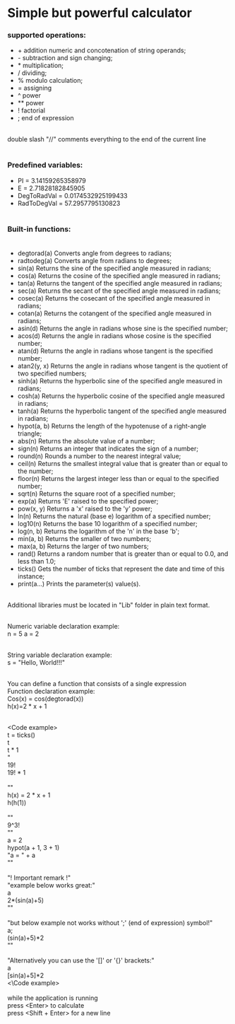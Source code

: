 # Simple but powerful calculator

### supported operations:

+ &#43;	addition numeric and concotenation of string operands;<br>
+ &#45;	subtraction and sign changing;<br>
+ &#42;	multiplication;<br>
+ /	dividing;<br>
+ %	modulo calculation;<br>
+ =	assigning<br>
+ ^	power<br>
+ **	power<br>
+ !	factorial<br>
+ ;	end of expression<br><br>

double slash "//" comments everything to the end of the current line<br><br>

### Predefined variables:<br>
+ PI		= 3.14159265358979<br>
+ E		= 2.71828182845905<br>
+ DegToRadVal	= 0.0174532925199433<br>
+ RadToDegVal	= 57.2957795130823<br><br>

### Built-in functions:<br><br>

+ degtorad(a)	Converts angle from degrees to radians;<br>
+ radtodeg(a)	Converts angle from radians to degrees;<br>
+ sin(a)		Returns the sine of the specified angle measured in radians;<br>
+ cos(a)		Returns the cosine of the specified angle measured in radians;<br>
+ tan(a)		Returns the tangent of the specified angle measured in radians;<br>
+ sec(a)		Returns the secant of the specified angle measured in radians;<br>
+ cosec(a)	Returns the cosecant of the specified angle measured in radians;<br>
+ cotan(a)	Returns the cotangent of the specified angle measured in radians;<br>
+ asin(d)		Returns the angle in radians whose sine is the specified number;<br>
+ acos(d)		Returns the angle in radians whose cosine is the specified number;<br>
+ atan(d)		Returns the angle in radians whose tangent is the specified number;<br>
+ atan2(y, x)	Returns the angle in radians whose tangent is the quotient of two specified numbers;<br>
+ sinh(a)		Returns the hyperbolic sine of the specified angle measured in radians;<br>
+ cosh(a)		Returns the hyperbolic cosine of the specified angle measured in radians;<br>
+ tanh(a)		Returns the hyperbolic tangent of the specified angle measured in radians;<br>
+ hypot(a, b)	Returns the length of the hypotenuse of a right-angle triangle;<br>
+ abs(n)		Returns the absolute value of a number;<br>
+ sign(n)		Returns an integer that indicates the sign of a number;<br>
+ round(n)	Rounds a number to the nearest integral value;<br>
+ ceil(n)		Returns the smallest integral value that is greater than or equal to the number;<br>
+ floor(n)	Returns the largest integer less than or equal to the specified number;<br>
+ sqrt(n)		Returns the square root of a specified number;<br>
+ exp(a)		Returns 'E' raised to the specified power;<br>
+ pow(x, y)	Returns a 'x' raised to the 'y' power;<br>
+ ln(n)		Returns the natural (base e) logarithm of a specified number;<br>
+ log10(n)	Returns the base 10 logarithm of a specified number;<br>
+ log(n, b)	Returns the logarithm of the 'n' in the base 'b';<br>
+ min(a, b)	Returns the smaller of two numbers;<br>
+ max(a, b)	Returns the larger of two numbers;<br>
+ rand()		Returns a random number that is greater than or equal to 0.0, and less than 1.0;<br>
+ ticks()		Gets the number of ticks that represent the date and time of this instance;<br>
+ print(a...)	Prints the parameter(s) value(s).<br><br>

Additional libraries must be located in "Lib" folder in plain text format.<br><br>

Numeric variable declaration example:<br>
n = 5 a = 2<br><br>

String variable declaration example:<br>
s = "Hello, World!!!"<br><br>

You can define a function that consists of a single expression<br>
Function declaration example:<br>
Cos(x) = cos(degtorad(x))<br>
h(x)=2 * x + 1<br><br>

&lt;Code example&gt;<br>
t = ticks()<br>
t<br>
t * 1<br>
" <br>
19!<br>
19! * 1<br><br>
""<br>
h(x) = 2 * x + 1 <br>
h(h(1))<br><br>
"" <br>
9^3!<br>
"" <br>
a = 2<br>
hypot(a + 1, 3 + 1)<br>
"a = " + a<br>
""<br><br>
"! Important remark !"<br>
"example below works great:"<br>
a<br>
2*(sin(a)+5)<br>
""<br><br>
"but below example not works without ';' (end of expression) symbol!"<br>
a;<br>
(sin(a)+5)*2<br>
""<br><br>
"Alternatively you can use the '[]' or '{}' brackets:"<br>
a<br>
[sin(a)+5]*2<br>
&lt;\Code example&gt;<br><br>
while the application is running <br>
press &lt;Enter&gt; to calculate <br>
press &lt;Shift + Enter&gt; for a new line<br>
